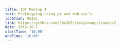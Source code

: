 ```yaml
---
title: IOT Meetup 4
text: Prototyping using pi and web api's
location: KGISL
link: https://github.com/FoxIOT/studyGroup/issues/2
date: 2016-10-1
startTime: '10:00'
endTime: '16:00'
---
```

